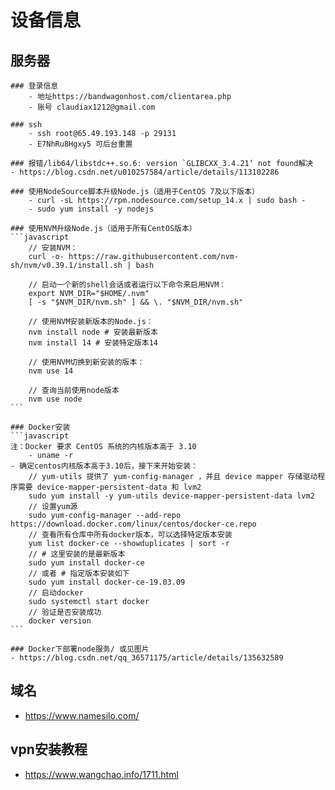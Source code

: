 # 设备信息

## 服务器

    ### 登录信息
        - 地址https://bandwagonhost.com/clientarea.php
        - 账号 claudiax1212@gmail.com
  
    ### ssh
        - ssh root@65.49.193.148 -p 29131
        - E7NhRu8Hgxy5 可后台重置
    
    ### 报错/lib64/libstdc++.so.6: version `GLIBCXX_3.4.21‘ not found解决
    - https://blog.csdn.net/u010257584/article/details/113102286

    ### 使用NodeSource脚本升级Node.js（适用于CentOS 7及以下版本）
        - curl -sL https://rpm.nodesource.com/setup_14.x | sudo bash -
        - sudo yum install -y nodejs
  
    ### 使用NVM升级Node.js（适用于所有CentOS版本）
    ```javascript
        // 安装NVM：
        curl -o- https://raw.githubusercontent.com/nvm-sh/nvm/v0.39.1/install.sh | bash

        // 启动一个新的shell会话或者运行以下命令来启用NVM：
        export NVM_DIR="$HOME/.nvm"
        [ -s "$NVM_DIR/nvm.sh" ] && \. "$NVM_DIR/nvm.sh"
        
        // 使用NVM安装新版本的Node.js：
        nvm install node # 安装最新版本
        nvm install 14 # 安装特定版本14

        // 使用NVM切换到新安装的版本：
        nvm use 14

        // 查询当前使用node版本
        nvm use node
    ```

    ### Docker安装
    ```javascript
    注：Docker 要求 CentOS 系统的内核版本高于 3.10　　
        - uname -r
    - 确定centos内核版本高于3.10后，接下来开始安装：
        // yum-utils 提供了 yum-config-manager ，并且 device mapper 存储驱动程序需要 device-mapper-persistent-data 和 lvm2
        sudo yum install -y yum-utils device-mapper-persistent-data lvm2
        // 设置yum源
        sudo yum-config-manager --add-repo https://download.docker.com/linux/centos/docker-ce.repo
        // 查看所有仓库中所有docker版本，可以选择特定版本安装
        yum list docker-ce --showduplicates | sort -r
        // # 这里安装的是最新版本 
        sudo yum install docker-ce
        // 或者 # 指定版本安装如下
        sudo yum install docker-ce-19.03.09
        // 启动docker
        sudo systemctl start docker
        // 验证是否安装成功
        docker version
    ```

    ### Docker下部署node服务/ 或见图片
    - https://blog.csdn.net/qq_36571175/article/details/135632589

## 域名
- https://www.namesilo.com/

## vpn安装教程
- https://www.wangchao.info/1711.html

